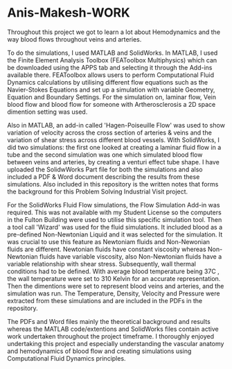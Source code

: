 # Anis-Makesh-WORK

Throughout this project we got to learn a lot about Hemodynamics and the way blood flows throughout veins and arteries. 

To do the simulations, I used MATLAB and SolidWorks. In MATLAB, I used the Finite Element Analysis Toolbox (FEAToolbox Multiphysics) which can be downloaded using the APPS tab and selecting it through the Add-ins available there. FEAToolbox allows users to perform Computational Fluid Dynamics calculations by utilising different flow equations such as the Navier-Stokes Equations and set up a simulation with variable Geometry, Equation and Boundary Settings. For the simulation on, laminar flow, Vein blood flow and blood flow for someone with Artherosclerosis a 2D space dimention setting was used. 

Also in MATLAB, an add-in called 'Hagen-Poiseuille Flow' was used to show variation of velocity across the cross section of arteries & veins and the variation of shear stress across different blood vessels. With SolidWorks, I did two simulations: the first one looked at creating a laminar fluid flow in a tube and the second simulation was one which simulated blood flow between veins and arteries, by creating a venturi effect tube shape. I have uploaded the SolidwWorks Part file for both the simulations and also included a PDF & Word document describing the results from these simulations. Also included in this repository is the written notes that forms the background for this Problem Solving Industrial Visit project. 

For the SolidWorks Fluid Flow simulations, the Flow Simulation Add-in was required. This was not available with my Student License so the computers in the Fulton Building were used to utilise this specific simulation tool. Then a tool call 'Wizard' was used for the fluid simulations. It included blood as a pre-defined Non-Newtonian Liquid and it was selected for the simulation. It was crucial to use this feature as Newtoniam fluids and Non-Newonian fluids are different. Newtonian fluids have constant viscosity whereas Non-Newtonian fluids have variable viscosity, also Non-Newtonian fluids have a variable relationship with shear stress. Subsequently, wall thermal conditions had to be defined. With average blood temperature being 37C , the wall temperature were  set to 310 Kelvin for an accurate representation. Then the dimentions were set to represent blood veins and arteries, and the simulation was run. The Temperature, Density, Velocity and Pressure were extracted from these simulations and are included in the PDFs in the repository.

The PDFs and Word files mainly the theoretical background and results whereas the MATLAB code/extentions and SolidWorks files contain active work undertaken throughout the project timeframe. I thoroughly enjoyed undertaking this project and especially understanding the vascular anatomy and hemodynamics of blood flow and creating simulations using Computational Fluid Dynamics principles. 


